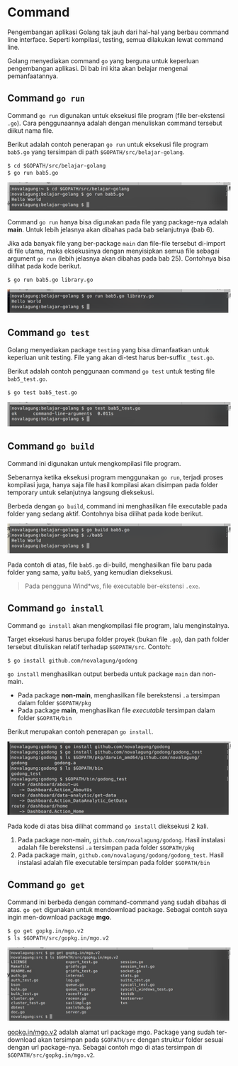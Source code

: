 # Command

Pengembangan aplikasi Golang tak jauh dari hal-hal yang berbau command line interface. Seperti kompilasi, testing, semua dilakukan lewat command line.

Golang menyediakan command `go` yang berguna untuk keperluan pengembangan aplikasi. Di bab ini kita akan belajar mengenai pemanfaatannya.

## Command `go run`

Command `go run` digunakan untuk eksekusi file program (file ber-ekstensi `.go`). Cara penggunaannya adalah dengan menuliskan command tersebut diikut nama file.

Berikut adalah contoh penerapan `go run` untuk eksekusi file program `bab5.go` yang tersimpan di path `$GOPATH/src/belajar-golang`.

```
$ cd $GOPATH/src/belajar-golang
$ go run bab5.go
```

![Eksekusi file program menggunakan `go run`](images/5_1_go_run.png)

Command `go run` hanya bisa digunakan pada file yang package-nya adalah **main**. Untuk lebih jelasnya akan dibahas pada bab selanjutnya (bab 6).

Jika ada banyak file yang ber-package `main` dan file-file tersebut di-import di file utama, maka eksekusinya dengan menyisipkan semua file sebagai argument `go run` (lebih jelasnya akan dibahas pada bab 25). Contohnya bisa dilihat pada kode berikut.

```
$ go run bab5.go library.go
```

![Eksekusi banyak file main](images/5_2_go_run_multi.png)

## Command `go test`

Golang menyediakan package `testing` yang bisa dimanfaatkan untuk keperluan unit testing. File yang akan di-test harus ber-suffix `_test.go`. 

Berikut adalah contoh penggunaan command `go test` untuk testing file `bab5_test.go`.

```
$ go test bab5_test.go
```

![Unit testing menggunakan `go test`](images/5_3_go_test.png)

## Command `go build`

Command ini digunakan untuk mengkompilasi file program.

Sebenarnya ketika eksekusi program menggunakan `go run`, terjadi proses kompilasi juga, hanya saja file hasil kompilasi akan disimpan pada folder temporary untuk selanjutnya langsung dieksekusi.

Berbeda dengan `go build`, command ini menghasilkan file executable pada folder yang sedang aktif. Contohnya bisa dilihat pada kode berikut.

![Kompilasi file program menghasilkan file executable](images/5_4_go_build.png)

Pada contoh di atas, file `bab5.go` di-build, menghasilkan file baru pada folder yang sama, yaitu `bab5`, yang kemudian dieksekusi.

> Pada pengguna Wind\*ws, file executable ber-ekstensi `.exe`.

## Command `go install`

Command `go install` akan mengkompilasi file program, lalu menginstalnya. 

Target eksekusi harus berupa folder proyek (bukan file `.go`), dan path folder tersebut dituliskan relatif terhadap `$GOPATH/src`. Contoh:

```
$ go install github.com/novalagung/godong
```

`go install` menghasilkan output berbeda untuk package `main` dan non-main.

 - Pada package **non-main**, menghasilkan file berekstensi `.a` tersimpan dalam folder `$GOPATH/pkg`
 - Pada package **main**, menghasilkan file *executable* tersimpan dalam folder `$GOPATH/bin`

Berikut merupakan contoh penerapan `go install`.

![Contoh penggunaan `go install`](images/5_7_go_install.png)

Pada kode di atas bisa dilihat command `go install` dieksekusi 2 kali.

 1. Pada package non-main, `github.com/novalagung/godong`. Hasil instalasi adalah file berekstensi `.a` tersimpan pada folder `$GOPATH/pkg` 
 2. Pada package main, `github.com/novalagung/godong/godong_test`. Hasil instalasi adalah file executable tersimpan pada folder `$GOPATH/bin`

## Command `go get`

Command ini berbeda dengan command-command yang sudah dibahas di atas. `go get` digunakan untuk mendownload package. Sebagai contoh saya ingin men-download package **mgo**.

```
$ go get gopkg.in/mgo.v2
$ ls $GOPATH/src/gopkg.in/mgo.v2
```

![Download package menggunakan `go get`](images/5_6_go_get.png)

[gopkg.in/mgo.v2](gopkg.in/mgo.v2) adalah alamat url package mgo. Package yang sudah ter-download akan tersimpan pada `$GOPATH/src` dengan struktur folder sesuai dengan url package-nya. Sebagai contoh mgo di atas tersimpan di `$GOPATH/src/gopkg.in/mgo.v2`.